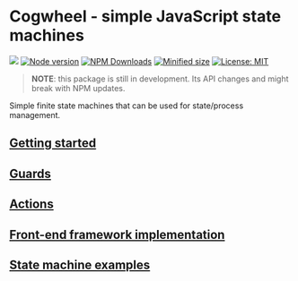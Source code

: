 # Cogwheel - simple JavaScript state machines

![](https://github.com/crinklesio/cogwheel/workflows/test/badge.svg)
[![Node version](https://img.shields.io/npm/v/cogwheel.svg?style=flat)](https://www.npmjs.com/package/cogwheel)
[![NPM Downloads](https://img.shields.io/npm/dm/cogwheel.svg?style=flat)](https://www.npmjs.com/package/cogwheel)
[![Minified size](https://img.shields.io/bundlephobia/min/cogwheel?label=minified)](https://www.npmjs.com/package/cogwheel)
[![License: MIT](https://img.shields.io/badge/License-MIT-yellow.svg)](https://opensource.org/licenses/MIT)

> **NOTE**: this package is still in development. Its API changes and might break with NPM updates.

Simple finite state machines that can be used for state/process management.

## [Getting started](./docs/getting-started.md)

## [Guards](./docs/guards.md)

## [Actions](./docs/actions.md)

## [Front-end framework implementation](./docs/front-end-frameworks.md)

## [State machine examples](./docs/examples.md)
